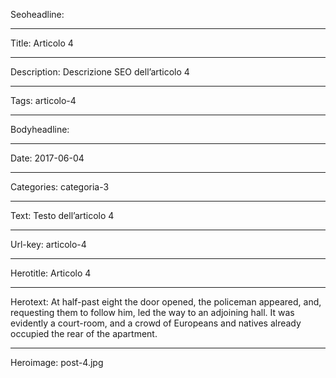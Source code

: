 Seoheadline: 

----

Title: Articolo 4

----

Description: Descrizione SEO dell’articolo 4

----

Tags: articolo-4

----

Bodyheadline: 

----

Date: 2017-06-04

----

Categories: categoria-3

----

Text: Testo dell’articolo 4

----

Url-key: articolo-4

----

Herotitle: Articolo 4

----

Herotext: At half-past eight the door opened, the policeman appeared, and, requesting them to follow him, led the way to an adjoining hall. It was evidently a court-room, and a crowd of Europeans and natives already occupied the rear of the apartment.

----

Heroimage: post-4.jpg